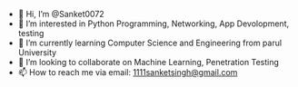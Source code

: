 - 👋 Hi, I’m @Sanket0072
- 👀 I’m interested in Python Programming, Networking, App Devolopment, testing
- 🌱 I’m currently learning Computer Science and Engineering from parul University
- 💞️ I’m looking to collaborate on Machine Learning, Penetration Testing
- 📫 How to reach me via email: 1111sanketsingh@gmail.com
<!---
Sanket0072/Sanket0072 is a ✨ special ✨ repository because its `README.md` (this file) appears on your GitHub profile.
You can click the Preview link to take a look at your changes.
--->

